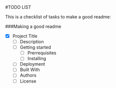 #TODO LIST

This is a checklist of tasks to make a good readme:

###Making a good readme
- [x] Project Title
    - [ ] Description
    - [ ] Getting started
        - [ ] Prerrequisites
        - [ ] Installing
    - [ ] Deployment
    - [ ] Built With
    - [ ] Authors
    - [ ] License
